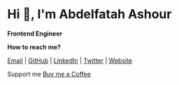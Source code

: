# Hi 👋, I'm Abdelfatah Ashour

**Frontend Engineer**

**How to reach me?**

[Email](mailto:abdelfatahashour4@gmail.com) |
[GitHub](https://github.com/abdelfatah-ashour) |
[LinkedIn](https://www.linkedin.com/in/abdelfatah-ashour) |
[Twitter](https://twitter.com/abdoashour07) |
[Website](https://abdelfatah-ashour.vercel.app/)

Support me [Buy me a Coffee](https://www.buymeacoffee.com/abdelfatah)
